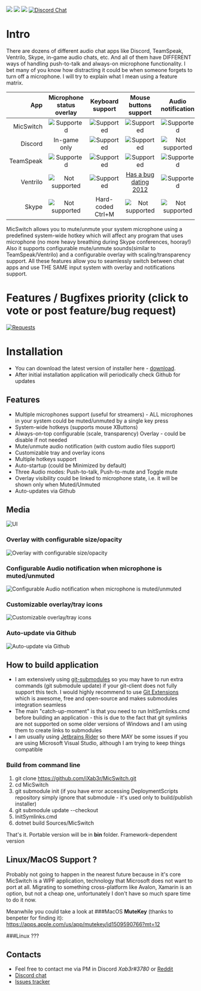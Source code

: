 ![](https://img.shields.io/github/release-date/iXab3r/MicSwitch.svg) ![](https://img.shields.io/github/downloads/iXab3r/MicSwitch/total.svg) ![](https://img.shields.io/github/last-commit/iXab3r/MicSwitch.svg)
[![Discord Chat](https://img.shields.io/discord/513749321162686471.svg)](https://discord.gg/BExRm22)  

# Intro
There are dozens of different audio chat apps like Discord, TeamSpeak, Ventrilo, Skype, in-game audio chats, etc. And all of them have DIFFERENT ways of handling push-to-talk and always-on microphone functionality. I bet many of you know how distracting it could be when someone forgets to turn off a microphone. I will try to explain what I mean using a feature matrix.

| App  | Microphone status overlay | Keyboard support | Mouse buttons support | Audio notification |
| -------------: | :-------------: | :-------------: | :-------------: | :-------------: |
| MicSwitch |  ![Supported](https://i.imgur.com/GOuQvrh.png "Supported") |  ![Supported](https://i.imgur.com/GOuQvrh.png "Supported") |  ![Supported](https://i.imgur.com/GOuQvrh.png "Supported") |  ![Supported](https://i.imgur.com/GOuQvrh.png "Supported")
| Discord  |  In-game only  |   ![Supported](https://i.imgur.com/GOuQvrh.png "Supported")  |  ![Supported](https://i.imgur.com/GOuQvrh.png "Supported")   |  ![Not supported](https://i.imgur.com/AxsV1yJ.png "Not supported") |
| TeamSpeak  |  ![Supported](https://i.imgur.com/GOuQvrh.png "Supported")  |  ![Supported](https://i.imgur.com/GOuQvrh.png "Supported")   |  ![Supported](https://i.imgur.com/GOuQvrh.png "Supported")  |   ![Supported](https://i.imgur.com/GOuQvrh.png "Supported")  |
| Ventrilo  | ![Not supported](https://i.imgur.com/AxsV1yJ.png "Not supported")  |   ![Supported](https://i.imgur.com/GOuQvrh.png "Supported")  |  [Has a bug dating 2012](http://forum.ventrilo.com/showthread.php?t=61203 "Has a bug dating 2012")  |   ![Supported](https://i.imgur.com/GOuQvrh.png "Supported")  |
| Skype  | ![Not supported](https://i.imgur.com/AxsV1yJ.png "Not supported")  |  Hard-coded Ctrl+M  |  ![Not supported](https://i.imgur.com/AxsV1yJ.png "Not supported")  |  ![Not supported](https://i.imgur.com/AxsV1yJ.png "Not supported") |

MicSwitch allows you to mute/unmute your system microphone using a predefined system-wide hotkey which will affect any program that uses microphone (no more heavy breathing during Skype conferences, hooray!)
Also it supports configurable mute/unmute sounds(similar to TeamSpeak/Ventrilo) and a configurable overlay with scaling/transparency support. All these features allow you to seamlessly switch between chat apps and use THE SAME input system with overlay and notifications support.

# Features / Bugfixes priority (click to vote or post feature/bug request)
[![Requests](https://feathub.com/iXab3r/MicSwitch?format=svg)](https://feathub.com/iXab3r/MicSwitch)

# Installation
- You can download the latest version of installer here - [download](https://github.com/iXab3r/MicSwitch/releases/latest).
- After initial installation application will periodically check Github for updates

## Features
- Multiple microphones support (useful for streamers) - ALL microphones in your system could be muted/unmuted by a single key press
- System-wide hotkeys (supports mouse XButtons)
- Always-on-top configurable (scale, transparency) Overlay - could be disable if not needed
- Mute/unmute audio notification (with custom audio files support)
- Customizable tray and overlay icons
- Multiple hotkeys support
- Auto-startup (could be Minimized by default)
- Three Audio modes: Push-to-talk, Push-to-mute and Toggle mute
- Overlay visibility could be linked to microphone state, i.e. it will be shown only when Muted/Unmuted
- Auto-updates via Github

## Media
![UI](https://i.imgur.com/Fz0nTZP.png)

### Overlay with configurable size/opacity
![Overlay with configurable size/opacity](https://i.imgur.com/1Jf1RrH.gif)

### Configurable Audio notification when microphone is muted/unmuted
![Configurable Audio notification when microphone is muted/unmuted](https://i.imgur.com/TmvJizg.png) 

### Customizable overlay/tray icons
![Customizable overlay/tray icons](https://i.imgur.com/Bq0yHnK.png)

### Auto-update via Github
![Auto-update via Github](https://i.imgur.com/O4SIuDy.gif)

## How to build application
* I am extensively using [git-submodules](https://git-scm.com/docs/git-submodule "git-submodules") so you may have to run extra commands (git submodule update) if your git-client does not fully support this tech. I would highly recommend to use [Git Extensions](https://gitextensions.github.io/ "Git Extensions") which is awesome, free and open-source and makes submodules integration seamless
* The main "catch-up-moment" is that you need to run InitSymlinks.cmd before building an application - this is due to the fact that git symlinks are not supported on some older versions of Windows and I am using them to create links to submodules
* I am usually using [Jetbrains Rider](https://www.jetbrains.com/rider/ "Jetbrains Rider") so there MAY be some issues if you are using Microsoft Visual Studio, although I am trying to keep things compatible

### Build from command line
1. git clone https://github.com/iXab3r/MicSwitch.git
2. cd MicSwitch
3. git submodule init (if you have error accessing DeploymentScripts repository simply ignore that submodule - it's used only to build/publish installer)
5. git submodule update --checkout
5. InitSymlinks.cmd
6. dotnet build Sources/MicSwitch

That's it. Portable version will be in **bin** folder. Framework-dependent version

## Linux/MacOS Support ?
Probably not going to happen in the nearest future because in it's core MicSwitch is a WPF application, technology that Microsoft does not want to port at all.
Migrating to something cross-platform like Avalon, Xamarin is an option, but not a cheap one, unfortunately I don't have so much spare time to do it now.

Meanwhile you could take a look at
###MacOS
**MuteKey** (thanks to benpeter for finding it): https://apps.apple.com/us/app/mutekey/id1509590766?mt=12

###Linux
???

## Contacts
- Feel free to contact me via PM in Discord *Xab3r#3780* or [Reddit](https://www.reddit.com/user/Xab3r) 
- [Discord chat](https://discord.gg/BExRm22 "Discord chat")
- [Issues tracker](https://github.com/iXab3r/MicSwitch/issues)
